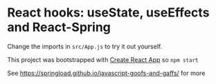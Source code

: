# React hooks: useState, useEffects and React-Spring

Change the imports in `src/App.js` to try it out yourself.

This project was bootstrapped with [Create React App](https://github.com/facebook/create-react-app) so `npm start`

See https://springload.github.io/javascript-goofs-and-gaffs/ for more
